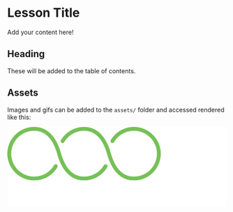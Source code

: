 # Lesson Title

Add your content here!

## Heading

These will be added to the table of contents.

## Assets

Images and gifs can be added to the `assets/` folder and accessed rendered like this:

![](assets/logo.png)
